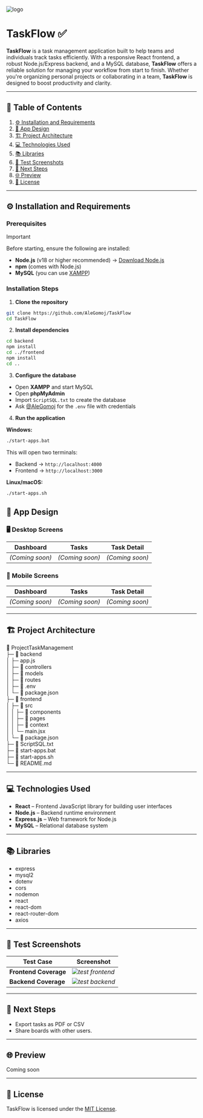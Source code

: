 ![logo](https://res.cloudinary.com/dczjloaiy/image/upload/v1749029804/TaskFlow_logotipo_para_mi_web_colores_pastel_azules_y_morados_1_dwaels.jpg)

# **TaskFlow** ✅

**TaskFlow** is a task management application built to help teams and individuals track tasks efficiently. With a responsive React frontend, a robust Node.js/Express backend, and a MySQL database, **TaskFlow** offers a reliable solution for managing your workflow from start to finish. Whether you're organizing personal projects or collaborating in a team, **TaskFlow** is designed to boost productivity and clarity.

---

## 📌 **Table of Contents**
1. [⚙️ Installation and Requirements](#installation-and-requirements)
2. [🎨 App Design](#-app-design)
3. [🏗️ Project Architecture](#project-architecture)
4. [💻 Technologies Used](#-technologies-used) 
5. [📚 Libraries](#-libraries)
6. [🧪 Test Screenshots](#-test-screenshots)
7. [🚀 Next Steps](#-next-steps)
8. [🌐 Preview](#-preview)
9. [🔖 License](#-license)

---

## ⚙️ Installation and Requirements <a name="installation-and-requirements"></a>

### **Prerequisites**  
>[!IMPORTANT]  
Before starting, ensure the following are installed:
- **Node.js** (v18 or higher recommended) → [Download Node.js](https://nodejs.org/)
- **npm** (comes with Node.js)
- **MySQL** (you can use [XAMPP](https://www.apachefriends.org/index.html))

### **Installation Steps**

1. **Clone the repository**
```bash
git clone https://github.com/AleGomoj/TaskFlow
cd TaskFlow
```

2. **Install dependencies**
```bash
cd backend
npm install
cd ../frontend
npm install
cd ..
```

3. **Configure the database**
- Open **XAMPP** and start MySQL
- Open **phpMyAdmin**
- Import `ScriptSQL.txt` to create the database
- Ask [@AleGomoj](https://github.com/AleGomoj) for the `.env` file with credentials

4. **Run the application**

**Windows:**
```bash
./start-apps.bat
```
This will open two terminals:
- Backend → `http://localhost:4000`
- Frontend → `http://localhost:3000`

**Linux/macOS:**
```bash
./start-apps.sh
```

## 🎨 **App Design**

### 🖥️ Desktop Screens

| Dashboard | Tasks | Task Detail |
|----------|-------|-------------|
| *(Coming soon)* | *(Coming soon)* | *(Coming soon)* |

### 📱 Mobile Screens

| Dashboard | Tasks | Task Detail |
|----------|-------|-------------|
| *(Coming soon)* | *(Coming soon)* | *(Coming soon)* |

---

## 🏗️ Project Architecture <a name="project-architecture"></a>

📂 ProjectTaskManagement  
├─ 📂 backend  
│ ├─ app.js  
│ ├─ 📂 controllers  
│ ├─ 📂 models  
│ ├─ 📂 routes  
│ ├─ 📄 .env  
│ └─ 📄 package.json  
├─ 📂 frontend  
│ ├─ 📂 src  
│ │ ├─ 📂 components  
│ │ ├─ 📂 pages  
│ │ ├─ 📂 context  
│ │ └─ main.jsx  
│ └─ 📄 package.json  
├─ 📄 ScriptSQL.txt  
├─ 📄 start-apps.bat  
├─ 📄 start-apps.sh  
└─ 📄 README.md

---

## 💻 **Technologies Used**
- **React** – Frontend JavaScript library for building user interfaces
- **Node.js** – Backend runtime environment
- **Express.js** – Web framework for Node.js
- **MySQL** – Relational database system

---

## 📚 **Libraries**
- express
- mysql2
- dotenv
- cors
- nodemon
- react
- react-dom
- react-router-dom
- axios

---

## 🧪 **Test Screenshots**

| Test Case               | Screenshot |
|-------------------------|------------|
| **Frontend Coverage**   | *![test frontend](https://github.com/user-attachments/assets/d043b3aa-5551-4830-80be-c1732c374c77)* |
| **Backend Coverage**    | *![test backend](https://github.com/user-attachments/assets/d266b2e3-02c3-4018-8a9f-02bcf566912d)* |

---

## 🚀 **Next Steps**
- Export tasks as PDF or CSV
- Share boards with other users.

---

## 🌐 **Preview**
Coming soon

---

## 🔖 **License**
TaskFlow is licensed under the [MIT License](https://opensource.org/licenses/MIT).
